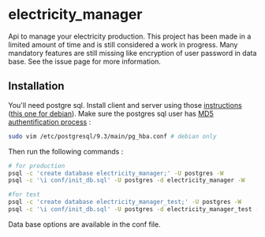 # electricity_manager
Api to manage your electricity production. This project has been made in a limited amount of time and is still considered a work in progress. Many mandatory features are still missing like encryption of user password in data base. See the issue page for more information.

## Installation

You'll need postgre sql. Install client and server using those [instructions](https://www.postgresql.org/download/) ([this one for debian](https://help.ubuntu.com/community/PostgreSQL)). Make sure the postgres sql user has [MD5 authentification process](http://stackoverflow.com/a/32927981/2482582) :

```sh
sudo vim /etc/postgresql/9.3/main/pg_hba.conf # debian only
```

Then run the following commands :

```sh
# for production
psql -c 'create database electricity_manager;' -U postgres -W
psql -c '\i conf/init_db.sql' -U postgres -d electricity_manager -W

#for test
psql -c 'create database electricity_manager_test;' -U postgres -W
psql -c '\i conf/init_db.sql' -U postgres -d electricity_manager_test -W
```

Data base options are available in the conf file.
